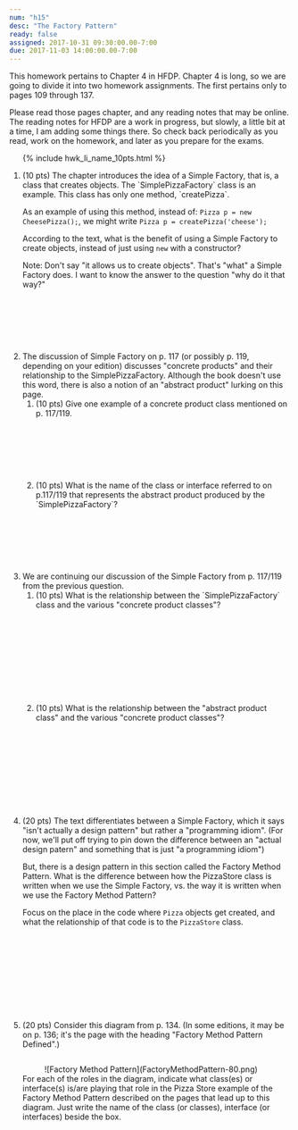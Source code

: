 ```yaml
---
num: "h15"
desc: "The Factory Pattern"
ready: false
assigned: 2017-10-31 09:30:00.00-7:00
due: 2017-11-03 14:00:00.00-7:00
---
```


This homework pertains to Chapter 4 in HFDP.  Chapter 4 is long, so we are going to divide it into two homework
assignments.  The first pertains only to pages 109 through 137.  

Please read those pages chapter, and any reading notes
that may be online.  The reading notes for HFDP are a work in progress, but slowly, a little bit at a time,
I am adding some things there.   So check back periodically as you read, work on the homework,
and later as you prepare for the exams.

<ol>

{% include hwk_li_name_10pts.html %}

<li style="margin-bottom:8em;"> (10 pts) The chapter introduces the idea of a Simple Factory, that is, a class that creates
objects.    The `SimplePizzaFactory` class is an example.     This class has only one method, `createPizza`.

As an example of using this method, instead of: `Pizza p = new CheesePizza();`, we might write `Pizza p = createPizza('cheese');`

According to the text, what is the benefit of using a Simple Factory to create objects, instead of just using `new` with a constructor?  

Note: Don't say "it allows us to create objects". That's "what" a Simple Factory does.  I want to know the answer to the question "why do it that way?"



</li>





<li style="margin-bottom:2em;" markdown="1"> The discussion of Simple Factory on p. 117 (or possibly p. 119, depending on your edition) discusses  "concrete products" and their relationship to the SimplePizzaFactory.   Although the book doesn't use this word, there is also a notion of an "abstract product" lurking on this page.

<ol>

<li style="margin-bottom:8em;" markdown="1">(10 pts) Give one example of a concrete product class mentioned on p. 117/119.
</li>

<li style="margin-bottom:8em;" markdown="1">(10 pts) What is the name of the class or interface referred to on p.117/119 that represents the abstract product produced by the `SimplePizzaFactory`?
</li>

</ol>
<div class="pagebreak"></div>
</li>

<li style="margin-bottom:2em;" markdown="1"> We are continuing our discussion of the Simple Factory from p. 117/119 from the previous question.

<ol>
<li style="margin-bottom:12em;" markdown="1">(10 pts) What is the relationship between the `SimplePizzaFactory` class and the various "concrete product classes"?
</li>

<li style="margin-bottom:12em;" markdown="1">(10 pts) What is the relationship between the "abstract product class" and the various "concrete product classes"?
</li>

</ol>

</li>

<li style="margin-bottom:12em;" markdown="1"> (20 pts)  The text differentiates between a Simple Factory, which it says "isn't actually a design pattern" but rather a "programming idiom".    (For now, we'll put off trying to pin down the difference between an "actual design patern" and something that is just "a programming idiom")

But, there is a design pattern in this section called the Factory Method Pattern.  What is the difference between how the PizzaStore class is written when we use the Simple Factory, vs. the way it is written when we use the Factory Method Pattern?

Focus on the place in the code where `Pizza` objects get created, and what the relationship of that code is to the `PizzaStore` class.

</li>



<li style="margin-bottom:0em;" markdown="1"> (20 pts) Consider this diagram from p. 134.  (In some editions, it may be on p. 136; it's the page with the heading "Factory Method Pattern Defined".)   

<div style="float: right; width: 500px; text-align:center; margin: 1em auto 0em auto; padding: 1em 0em 0em 0em;" markdown="1">
![Factory Method Pattern](FactoryMethodPattern-80.png)
</div>

For each of the roles in the diagram,
indicate what class(es) or interface(s) is/are playing that role in the Pizza Store example of the Factory Method Pattern
described on the pages that lead up to this diagram.  Just write the name of the class (or classes), interface (or interfaces) beside the box.


</li>


</ol>

<div style="display:none">
http://UCSB-CS56-F16.github.io/hwk/h15
</div>

